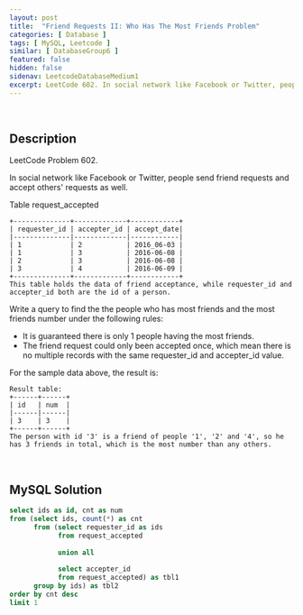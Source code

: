```yaml
---
layout: post
title:  "Friend Requests II: Who Has The Most Friends Problem"
categories: [ Database ]
tags: [ MySQL, Leetcode ]
similar: [ DatabaseGroup6 ]
featured: false
hidden: false
sidenav: LeetcodeDatabaseMedium1
excerpt: LeetCode 602. In social network like Facebook or Twitter, people send friend requests and accept others' requests as well.
---
```


<br />

## Description

LeetCode Problem 602. 

In social network like Facebook or Twitter, people send friend requests and accept others' requests as well.


Table request_accepted

```
+--------------+-------------+------------+
| requester_id | accepter_id | accept_date|
|--------------|-------------|------------|
| 1            | 2           | 2016_06-03 |
| 1            | 3           | 2016-06-08 |
| 2            | 3           | 2016-06-08 |
| 3            | 4           | 2016-06-09 |
+--------------+-------------+------------+
This table holds the data of friend acceptance, while requester_id and accepter_id both are the id of a person.
```

Write a query to find the the people who has most friends and the most friends number under the following rules:

* It is guaranteed there is only 1 people having the most friends.
* The friend request could only been accepted once, which mean there is no multiple records with the same requester_id and accepter_id value.

For the sample data above, the result is:

```
Result table:
+------+------+
| id   | num  |
|------|------|
| 3    | 3    |
+------+------+
The person with id '3' is a friend of people '1', '2' and '4', so he has 3 friends in total, which is the most number than any others.
```

<br />

## MySQL Solution


```sql
select ids as id, cnt as num
from (select ids, count(*) as cnt
      from (select requester_id as ids 
            from request_accepted
        
            union all
        
            select accepter_id 
            from request_accepted) as tbl1
      group by ids) as tbl2
order by cnt desc
limit 1
```
